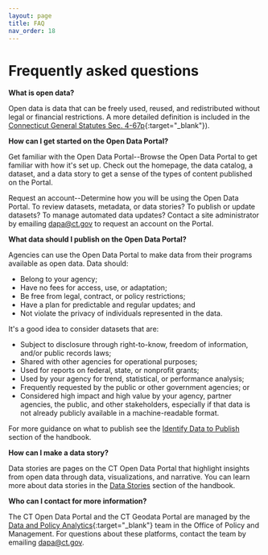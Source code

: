 ```yaml
---
layout: page
title: FAQ
nav_order: 18
---
```


# Frequently asked questions 

**What is open data?**

Open data is data that can be freely used, reused, and redistributed without legal or financial restrictions. A more detailed definition is included in the [Connecticut General Statutes Sec. 4-67p](https://www.cga.ct.gov/current/pub/chap_050.htm#sec_4-67p){:target="_blank"}).

**How can I get started on the Open Data Portal?**

Get familiar with the Open Data Portal--Browse the Open Data Portal to get familiar with how it's set up. Check out the homepage, the data catalog, a dataset, and a data story to get a sense of the types of content published on the Portal. 

Request an account--Determine how you will be using the Open Data Portal. To review datasets, metadata, or data stories? To publish or update datasets? To manage automated data updates? Contact a site administrator by emailing [dapa@ct.gov](mailto:dapa@ct.gov) to request an account on the Portal. 

**What data should I publish on the Open Data Portal?** 

Agencies can use the Open Data Portal to make data from their programs available as open data. Data should:

* Belong to your agency;
* Have no fees for access, use, or adaptation;
* Be free from legal, contract, or policy restrictions;
* Have a plan for predictable and regular updates; and
* Not violate the privacy of individuals represented in the data. 

It's a good idea to consider datasets that are:

* Subject to disclosure through right-to-know, freedom of information, and/or public records laws;
* Shared with other agencies for operational purposes; 
* Used for reports on federal, state, or nonprofit grants; 
* Used by your agency for trend, statistical, or performance analysis; 
* Frequently requested by the public or other government agencies; or
* Considered high impact and high value by your agency, partner agencies, the public, and other stakeholders, especially if that data is not already publicly available in a machine-readable format.

For more guidance on what to publish see the [Identify Data to Publish](data-publication-steps\1_identify_data_to_publish) section of the handbook.

**How can I make a data story?** 

Data stories are pages on the CT Open Data Portal that highlight insights from open data through data, visualizations, and narrative. You can learn more about data stories in the [Data Stories](data-resources\data_stories) section of the handbook.

**Who can I contact for more information?**

The CT Open Data Portal and the CT Geodata Portal are managed by the [Data and Policy Analytics](https://portal.ct.gov/datapolicy/){:target="_blank"} team in the Office of Policy and Management. For questions about these platforms, contact the team by emailing [dapa@ct.gov](mailto:dapa@ct.gov).